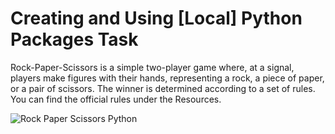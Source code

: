 # Creating and Using [Local] Python Packages Task

 Rock-Paper-Scissors is a simple two-player game where, at a signal, players make figures with their hands, representing a rock, a piece of paper, or a pair of scissors. The winner is determined according to a set of rules. You can find the official rules under the Resources.
 
![Rock Paper Scissors Python](https://user-images.githubusercontent.com/56538561/171746826-564e97f5-9f0f-4d2c-b4ee-5b9e297f0cfc.png)
